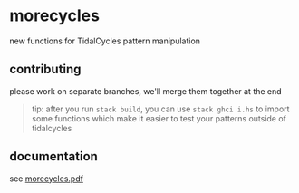 # morecycles

new functions for TidalCycles pattern manipulation

## contributing

please work on separate branches, we'll merge them together at the end

> tip: after you run `stack build`, you can use `stack ghci i.hs` to import some functions which make it easier to test your patterns outside of tidalcycles

## documentation

see [morecycles.pdf](morecycles.pdf)
